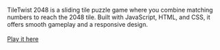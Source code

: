 TileTwist 2048 is a sliding tile puzzle game where you combine matching numbers to reach the 2048 tile. Built with JavaScript, HTML, and CSS, it offers smooth gameplay and a responsive design.<br><br> <a href = "tiletwist.netlify.app/">Play it here</a>
